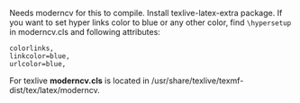Needs moderncv for this to compile. Install texlive-latex-extra package.
If you want to set hyper links color to blue or any other color, find
`\hypersetup` in moderncv.cls and following attributes:

```
colorlinks,
linkcolor=blue,
urlcolor=blue,
``` 

For texlive **moderncv.cls** is located in /usr/share/texlive/texmf-dist/tex/latex/moderncv.
